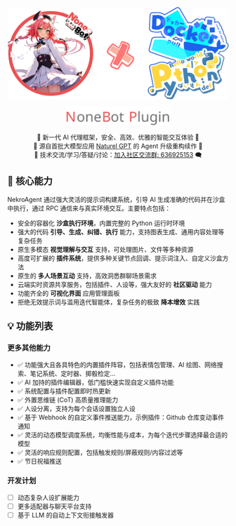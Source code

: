 <div align="center">
  <img src="/docs/images/home/NA_logo.png" width="1024" alt="NekroAgentLogo">
  <p><img src="/docs/images/home/NoneBotPlugin.svg" width="240" alt="NoneBotPluginText"></p>
</div>

<div align="center">
  🎉 新一代 AI 代理框架，安全、高效、优雅的智能交互体验 🎉<br/>
  🚅 源自首批大模型应用 <a href="https://github.com/KroMiose/nonebot_plugin_naturel_gpt"> Naturel GPT</a> 的 Agent 升级重构续作 🌈<br/>
  💬 技术交流/学习/答疑/讨论：<a href="https://jq.qq.com/?_wv=1027&k=71t9iCT7">加入社区交流群: 636925153</a> 🗨️
</div>

## 🚀 核心能力

NekroAgent 通过强大灵活的提示词构建系统，引导 AI 生成准确的代码并在沙盒中执行，通过 RPC 通信来与真实环境交互。主要特点包括：

- 安全的容器化 **沙盒执行环境**，内置完整的 Python 运行时环境
- 强大的代码 **引导、生成、纠错、执行** 能力，支持图表生成、通用内容处理等复杂任务
- 原生多模态 **视觉理解与交互** 支持，可处理图片、文件等多种资源
- 高度可扩展的 **插件系统**，提供多种关键节点回调、提示词注入、自定义沙盒方法
- 原生的 **多人场景互动** 支持，高效洞悉群聊场景需求
- 云端实时资源共享服务，包括插件、人设等，强大友好的 **社区驱动** 能力
- 功能齐全的 **可视化界面** 应用管理面板
- 拒绝无效提示词与滥用迭代智能体，复杂任务的极致 **降本增效** 实践

## 💡 功能列表

### 更多其他能力

- ✅ 功能强大且各具特色的内置插件阵容，包括表情包管理、AI 绘图、网络搜索、笔记系统、定时器、掷骰检定...
- ✅ AI 加持的插件编辑器，低门槛快速实现自定义插件功能
- ✅ 系统配置与插件配置即时热更新
- ✅ 外置思维链 (CoT) 高质量推理能力
- ✅ 人设分离，支持为每个会话设置独立人设
- ✅ 基于 Webhook 的自定义事件推送能力，示例插件：Github 仓库变动事件通知
- ✅ 灵活的动态模型调度系统，均衡性能与成本，为每个迭代步骤选择最合适的模型
- ✅ 灵活的响应规则配置，包括触发规则/屏蔽规则/内容过滤等
- ✅ 节日祝福推送

### 开发计划

- [ ] 动态复杂人设扩展能力
- [ ] 更多适配器与聊天平台支持
- [ ] 基于 LLM 的自动上下文衔接触发器
